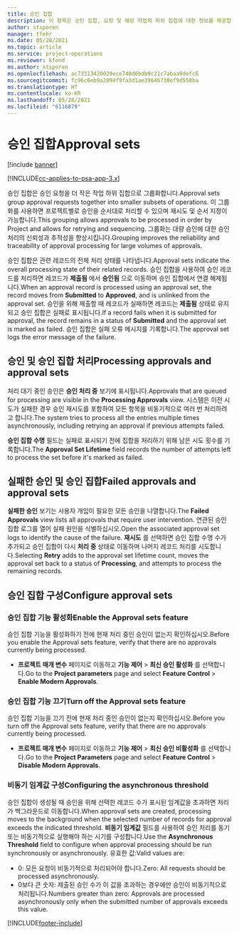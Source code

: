 ```yaml
---
title: 승인 집합
description: 이 항목은 승인 집합, 요청 및 해당 작업의 하위 집합에 대한 정보를 제공합니다.
author: stsporen
manager: tfehr
ms.date: 05/28/2021
ms.topic: article
ms.service: project-operations
ms.reviewer: kfend
ms.author: stsporen
ms.openlocfilehash: ac73313420029ece740d0bdb9c21c7abaa9defc6
ms.sourcegitcommit: fc96c6eb9a2094f9fa3d1ae39646730ef9d558ba
ms.translationtype: HT
ms.contentlocale: ko-KR
ms.lasthandoff: 05/28/2021
ms.locfileid: "6116879"
---
```

# <a name="approval-sets"></a><span data-ttu-id="90f65-103">승인 집합</span><span class="sxs-lookup"><span data-stu-id="90f65-103">Approval sets</span></span>

[!include [banner](../includes/psa-now-project-operations.md)]

[!INCLUDE[cc-applies-to-psa-app-3.x](../includes/cc-applies-to-psa-app-3x.md)]

<span data-ttu-id="90f65-104">승인 집합은 승인 요청을 더 작은 작업 하위 집합으로 그룹화합니다.</span><span class="sxs-lookup"><span data-stu-id="90f65-104">Approval sets group approval requests together into smaller subsets of operations.</span></span> <span data-ttu-id="90f65-105">이 그룹화를 사용하면 프로젝트별로 승인을 순서대로 처리할 수 있으며 재시도 및 순서 지정이 가능합니다.</span><span class="sxs-lookup"><span data-stu-id="90f65-105">This grouping allows approvals to be processed in order by Project and allows for retrying and sequencing.</span></span> <span data-ttu-id="90f65-106">그룹화는 대량 승인에 대한 승인 처리의 신뢰성과 추적성을 향상시킵니다.</span><span class="sxs-lookup"><span data-stu-id="90f65-106">Grouping improves the reliability and traceability of approval processing for large volumes of approvals.</span></span>

<span data-ttu-id="90f65-107">승인 집합은 관련 레코드의 전체 처리 상태를 나타냅니다.</span><span class="sxs-lookup"><span data-stu-id="90f65-107">Approval sets indicate the overall processing state of their related records.</span></span> <span data-ttu-id="90f65-108">승인 집합을 사용하여 승인 레코드를 처리하면 레코드가 **제출됨** 에서 **승인됨** 으로 이동하며 승인 집합에서 연결 해제됩니다.</span><span class="sxs-lookup"><span data-stu-id="90f65-108">When an approval record is processed using an approval set, the record moves from **Submitted** to **Approved**, and is unlinked from the approval set.</span></span> <span data-ttu-id="90f65-109">승인을 위해 제출할 때 레코드가 실패하면 레코드는 **제출됨** 상태로 유지되고 승인 집합은 실패로 표시됩니다.</span><span class="sxs-lookup"><span data-stu-id="90f65-109">If a record fails when it is submitted for approval, the record remains in a status of **Submitted** and the approval set is marked as failed.</span></span> <span data-ttu-id="90f65-110">승인 집합은 실패 오류 메시지를 기록합니다.</span><span class="sxs-lookup"><span data-stu-id="90f65-110">The approval set logs the error message of the failure.</span></span>

## <a name="processing-approvals-and-approval-sets"></a><span data-ttu-id="90f65-111">승인 및 승인 집합 처리</span><span class="sxs-lookup"><span data-stu-id="90f65-111">Processing approvals and approval sets</span></span>
<span data-ttu-id="90f65-112">처리 대기 중인 승인은 **승인 처리 중** 보기에 표시됩니다.</span><span class="sxs-lookup"><span data-stu-id="90f65-112">Approvals that are queued for processing are visible in the **Processing Approvals** view.</span></span> <span data-ttu-id="90f65-113">시스템은 이전 시도가 실패한 경우 승인 재시도를 포함하여 모든 항목을 비동기적으로 여러 번 처리하려고 합니다.</span><span class="sxs-lookup"><span data-stu-id="90f65-113">The system tries to process all the entries multiple times asynchronously, including retrying an approval if previous attempts failed.</span></span>

<span data-ttu-id="90f65-114">**승인 집합 수명** 필드는 실패로 표시되기 전에 집합을 처리하기 위해 남은 시도 횟수를 기록합니다.</span><span class="sxs-lookup"><span data-stu-id="90f65-114">The **Approval Set Lifetime** field records the number of attempts left to process the set before it's marked as failed.</span></span>

## <a name="failed-approvals-and-approval-sets"></a><span data-ttu-id="90f65-115">실패한 승인 및 승인 집합</span><span class="sxs-lookup"><span data-stu-id="90f65-115">Failed approvals and approval sets</span></span>
<span data-ttu-id="90f65-116">**실패한 승인** 보기는 사용자 개입이 필요한 모든 승인을 나열합니다.</span><span class="sxs-lookup"><span data-stu-id="90f65-116">The **Failed Approvals** view lists all approvals that require user intervention.</span></span> <span data-ttu-id="90f65-117">연관된 승인 집합 로그를 열어 실패 원인을 식별하십시오.</span><span class="sxs-lookup"><span data-stu-id="90f65-117">Open the associated approval set logs to identify the cause of the failure.</span></span>
<span data-ttu-id="90f65-118">**재시도** 를 선택하면 승인 집합 수명 수가 추가되고 승인 집합이 다시 **처리 중** 상태로 이동하며 나머지 레코드 처리를 시도합니다.</span><span class="sxs-lookup"><span data-stu-id="90f65-118">Selecting **Retry** adds to the approval set lifetime count, moves the approval set back to a status of **Processing**, and attempts to process the remaining records.</span></span>

## <a name="configure-approval-sets"></a><span data-ttu-id="90f65-119">승인 집합 구성</span><span class="sxs-lookup"><span data-stu-id="90f65-119">Configure approval sets</span></span>

###  <a name="enable-the-approval-sets-feature"></a><span data-ttu-id="90f65-120">승인 집합 기능 활성화</span><span class="sxs-lookup"><span data-stu-id="90f65-120">Enable the Approval sets feature</span></span>
<span data-ttu-id="90f65-121">승인 집합 기능을 활성화하기 전에 현재 처리 중인 승인이 없는지 확인하십시오.</span><span class="sxs-lookup"><span data-stu-id="90f65-121">Before you enable the Approval sets feature, verify that there are no approvals currently being processed.</span></span>

- <span data-ttu-id="90f65-122">**프로젝트 매개 변수** 페이지로 이동하고 **기능 제어** > **최신 승인 활성화** 를 선택합니다.</span><span class="sxs-lookup"><span data-stu-id="90f65-122">Go to the **Project parameters** page and select **Feature Control** > **Enable Modern Approvals**.</span></span>

### <a name="turn-off-the-approval-sets-feature"></a><span data-ttu-id="90f65-123">승인 집합 기능 끄기</span><span class="sxs-lookup"><span data-stu-id="90f65-123">Turn off the Approval sets feature</span></span>
<span data-ttu-id="90f65-124">승인 집합 기능을 끄기 전에 현재 처리 중인 승인이 없는지 확인하십시오.</span><span class="sxs-lookup"><span data-stu-id="90f65-124">Before you turn off the Approval sets feature, verify that there are no approvals currently being processed.</span></span>

- <span data-ttu-id="90f65-125">**프로젝트 매개 변수** 페이지로 이동하고 **기능 제어** > **최신 승인 비활성화** 를 선택합니다.</span><span class="sxs-lookup"><span data-stu-id="90f65-125">Go to the **Project Parameters** page and select **Feature Control** > **Disable Modern Approvals**.</span></span>

### <a name="configuring-the-asynchronous-threshold"></a><span data-ttu-id="90f65-126">비동기 임계값 구성</span><span class="sxs-lookup"><span data-stu-id="90f65-126">Configuring the asynchronous threshold</span></span> 
<span data-ttu-id="90f65-127">승인 집합이 생성될 때 승인을 위해 선택한 레코드 수가 표시된 임계값을 초과하면 처리가 백그라운드로 이동합니다.</span><span class="sxs-lookup"><span data-stu-id="90f65-127">When approval sets are created, processing moves to the background when the selected number of records for approval exceeds the indicated threshold.</span></span> <span data-ttu-id="90f65-128">**비동기 임계값** 필드를 사용하여 승인 처리를 동기 또는 비동기적으로 실행해야 하는 시기를 구성합니다.</span><span class="sxs-lookup"><span data-stu-id="90f65-128">Use the **Asynchronous Threshold** field to configure when approval processing should be run synchronously or asynchronously.</span></span>
<span data-ttu-id="90f65-129">유효한 값:</span><span class="sxs-lookup"><span data-stu-id="90f65-129">Valid values are:</span></span>

  - <span data-ttu-id="90f65-130">0: 모든 요청이 비동기적으로 처리되어야 합니다.</span><span class="sxs-lookup"><span data-stu-id="90f65-130">Zero: All requests should be processed asynchronously.</span></span> 
  - <span data-ttu-id="90f65-131">0보다 큰 숫자: 제출된 승인 수가 이 값을 초과하는 경우에만 승인이 비동기적으로 처리됩니다.</span><span class="sxs-lookup"><span data-stu-id="90f65-131">Numbers greater than zero: Approvals are processed asynchronously only when the submitted number of approvals exceeds this value.</span></span>

[!INCLUDE[footer-include](../includes/footer-banner.md)]
